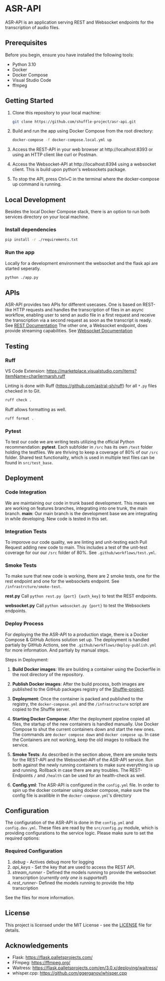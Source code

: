 # ASR-API

ASR-API is an application serving REST and Websocket endpoints for the transcription of audio files. 

## Prerequisites

Before you begin, ensure you have installed the following tools:

- Python 3.10
- Docker
- Docker Compose
- Visual Studio Code
- ffmpeg

## Getting Started

1. Clone this repository to your local machine:

   ```bash
   git clone https://github.com/shuffle-project/asr-api.git
   ```
2. Build and run the app using Docker Compose from the root directory:
   ```bash
   docker-compose -f docker-compose.local.yml up
   ``` 
5. Access the REST-API in your web browser at http://localhost:8393 or using an HTTP client like curl or Postman.
5. Access the Websocket-API at http://localhost:8394 using a websocket client. This is build upon python's websockets package.
6. To stop the API, press Ctrl+C in the terminal where the docker-compose up command is running.

## Local Development

Besides the local Docker Compose stack, there is an option to run both services directory on your local machine.

### Install dependencies
```bash
pip install -r ./requirements.txt
```

### Run the app
Locally for a development environment the websocket and the flask api are started seperatly.

```bash
python ./app.py
``` 

## APIs

ASR-API provides two APIs for different usecases. 
One is based on REST-like HTTP requests and handles the transcription of files in an async workflow, enabling user to send an audio file in a first request and receive the transcription via a second request as soon as the transcript is ready. See [REST Documentation](docs/rest-api.md)
The other one, a Websocket endpoint, does provide streaming capabilities. See [Websocket Documentation](docs/websocket-api.md)

## Testing

### Ruff

VS Code Extension: https://marketplace.visualstudio.com/items?itemName=charliermarsh.ruff

Linting is done with Ruff (https://github.com/astral-sh/ruff) for all `*.py` files checked in to Git.

```bash
ruff check .    
``` 

Ruff allows formatting as well.

```bash
ruff format . 
```

### Pytest

To test our code we are writing tests utilizing the official Python recommendation: **pytest**. Each subfolder in `/src` has its own `/test` folder holding the testfiles. We are thriving to keep a coverage of 80% of our `/src` folder.
Shared test functionality, which is used in multiple test files can be found in `src/test_base`.

## Deployment

### Code Integration

We are maintaining our code in trunk based development. This means we are working on features branches, integrating into one trunk, the main branch.
**main**: Our main branch is the development base we are integrating in while developing. New code is tested in this set.

### Integration Tests

To imporove our code quality, we are linting and unit-testing each Pull Request adding new code to main.
This includes a test of the unit-test coverage for our our `/src` folder of 80%.
See `.github/workflows/test.yml`.

### Smoke Tests

To make sure that new code is working, there are 2 smoke tests, one for the rest endpoint and one for the websockets endpoint.
See `/infrastrcture/smoke-test`.

**rest.py**
Call `python rest.py {port} {auth_key}` to test the REST endpoints.

**websocket.py**
Call `python websocket.py {port}` to test the Websockets endpoints.


### Deploy Process

For deploying the the ASR-API to a production stage, there is a Docker Compose & GitHub Actions solution set up. The deployment is handled partialy by GitHub Actions, see the `.github/workflows/deploy-publish.yml` for more information. And partialy by manual steps.

Steps in Deployment:
1. **Build Docker images**: We are building a container using the Dockerfile in the root directory of the repository.

2. **Publish Docker images**: After the build process, both images are published to the GitHub packages registry of the [Shuffle-project](https://github.com/orgs/shuffle-project/).

3. **Deployment**: Once the container is packed and published to the registry, the `docker-compose.yml` and the `/infrastructure` script are copied to the Shuffle server.

4. **Starting Docker Compose**: After the deployment pipeline copied all files, the startup of the new containers is handled manually. Use Docker Compose to shut the current containers down and start the new ones. The commands are `docker compose down` and `docker compose up`. In case the Containers are not working, keep the old images to rollback the service.

5. **Smoke Tests**: As described in the section above, there are smoke tests for the REST-API and the Websocket-API of the ASR-API service. Run both against the newly running containers to make sure everything is up and running. Rollback in case there are any troubles. The REST-Endpoints `/` and `/health` can be used for an health-check as well.

6. **Config.yml**: The ASR-API is configured in the `config.yml` file. In order to spin up the docker container using docker compose, make sure the config file is availible in the `docker-compose.yml`'s directory

## Configuration
The configuration of the ASR-API is done in the `config.yml` and `config.dev.yml`. These files are read by the `src/config.py` module, which is providing configurations to the service logic. 
Please make sure to set the required options:

### Required Configuration

1. *debug* - Actives debug more for logging
2. *api_keys* - Set the key that are used to access the REST API.
3. *stream_runner* - Defined the models running to provide the websocket transcription (*currently only one is supported!*)
4. *rest_runner*- Defined the models running to provide the http transcription

See the files for more information.


## License

This project is licensed under the MIT License - see the [LICENSE](https://github.com/shuffle-project/asr-api/blob/feat/license/LICENSE) file for details.

## Acknowledgements

- Flask: https://flask.palletsprojects.com/
- FFmpeg: https://ffmpeg.org/
- Waitress: https://flask.palletsprojects.com/en/3.0.x/deploying/waitress/
- whisper.cpp: https://github.com/ggerganov/whisper.cpp
